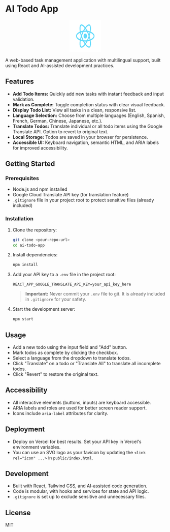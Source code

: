 # AI Todo App

<p align="center">
  <img src="src/logo.svg" alt="AI Todo App Logo" width="100" height="100" />
</p>

A web-based task management application with multilingual support, built using React and AI-assisted development practices.

## Features

- **Add Todo Items:** Quickly add new tasks with instant feedback and input validation.
- **Mark as Complete:** Toggle completion status with clear visual feedback.
- **Display Todo List:** View all tasks in a clean, responsive list.
- **Language Selection:** Choose from multiple languages (English, Spanish, French, German, Chinese, Japanese, etc.).
- **Translate Todos:** Translate individual or all todo items using the Google Translate API. Option to revert to original text.
- **Local Storage:** Todos are saved in your browser for persistence.
- **Accessible UI:** Keyboard navigation, semantic HTML, and ARIA labels for improved accessibility.

## Getting Started

### Prerequisites
- Node.js and npm installed
- Google Cloud Translate API key (for translation feature)
- `.gitignore` file in your project root to protect sensitive files (already included)

### Installation
1. Clone the repository:
   ```sh
   git clone <your-repo-url>
   cd ai-todo-app
   ```
2. Install dependencies:
   ```sh
   npm install
   ```
3. Add your API key to a `.env` file in the project root:
   ```env
   REACT_APP_GOOGLE_TRANSLATE_API_KEY=your_api_key_here
   ```
   > **Important:** Never commit your `.env` file to git. It is already included in `.gitignore` for your safety.
4. Start the development server:
   ```sh
   npm start
   ```

## Usage
- Add a new todo using the input field and "Add" button.
- Mark todos as complete by clicking the checkbox.
- Select a language from the dropdown to translate todos.
- Click "Translate" on a todo or "Translate All" to translate all incomplete todos.
- Click "Revert" to restore the original text.

## Accessibility
- All interactive elements (buttons, inputs) are keyboard accessible.
- ARIA labels and roles are used for better screen reader support.
- Icons include `aria-label` attributes for clarity.

## Deployment
- Deploy on Vercel for best results. Set your API key in Vercel's environment variables.
- You can use an SVG logo as your favicon by updating the `<link rel="icon" ...>` in `public/index.html`.

## Development
- Built with React, Tailwind CSS, and AI-assisted code generation.
- Code is modular, with hooks and services for state and API logic.
- `.gitignore` is set up to exclude sensitive and unnecessary files.

## License
MIT
